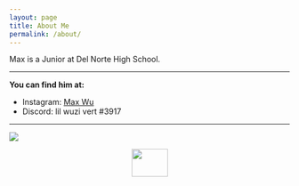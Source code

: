 ```yaml
---
layout: page
title: About Me
permalink: /about/
---
```


Max is a Junior at Del Norte High School.

---

**You can find him at:**<br>
<ul>
    <li>Instagram: <a href="https://www.instagram.com/mmax.wu/">Max Wu</a></li>
    <li>Discord: lil wuzi vert #3917</li>
</ul>

---


![](https://www.powayusd.com/PUSD/media/DNHS/images/slider/Hi-Res-School-Photo-min.jpg?ext=.jpg)

<p align="center">
    <img src="https://c.tenor.com/xNKl6BfDVjYAAAAd/skull-skeleton.gif" width="65" height="50" />
</p>